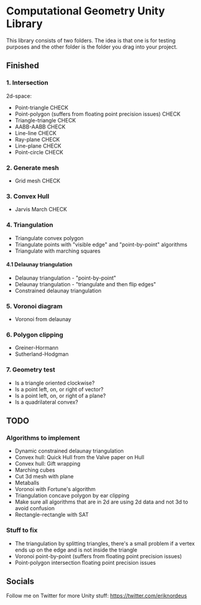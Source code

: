 # Computational Geometry Unity Library

This library consists of two folders. The idea is that one is for testing purposes and the other folder is the folder you drag into your project. 


## Finished


### 1. Intersection

2d-space:
* Point-triangle CHECK				
* Point-polygon (suffers from floating point precision issues) CHECK				
* Triangle-triangle	CHECK			
* AABB-AABB CHECK						
* Line-line CHECK						
* Ray-plane CHECK						
* Line-plane CHECK					
* Point-circle CHECK					


### 2. Generate mesh

* Grid mesh	CHECK


### 3. Convex Hull

* Jarvis March CHECK	


### 4. Triangulation

* Triangulate convex polygon
* Triangulate points with "visible edge" and "point-by-point" algorithms
* Triangulate with marching squares

#### 4.1 Delaunay triangulation

* Delaunay triangulation - "point-by-point"
* Delaunay triangulation - "triangulate and then flip edges"
* Constrained delaunay triangulation


### 5. Voronoi diagram

* Voronoi from delaunay


### 6. Polygon clipping

* Greiner-Hormann	
* Sutherland-Hodgman	


### 7. Geometry test

* Is a triangle oriented clockwise?
* Is a point left, on, or right of vector?
* Is a point left, on, or right of a plane?
* Is a quadrilateral convex?


## TODO

### Algorithms to implement

* Dynamic constrained delaunay triangulation
* Convex hull: Quick Hull from the Valve paper on Hull
* Convex hull: Gift wrapping
* Marching cubes
* Cut 3d mesh with plane
* Metaballs
* Voronoi with Fortune's algorithm
* Triangulation concave polygon by ear clipping
* Make sure all algorithms that are in 2d are using 2d data and not 3d to avoid confusion
* Rectangle-rectangle with SAT

### Stuff to fix

* The triangulation by splitting triangles, there's a small problem if a vertex ends up on the edge and is not inside the triangle
* Voronoi point-by-point (suffers from floating point precision issues)
* Point-polygon intersection floating point precision issues


## Socials

Follow me on Twitter for more Unity stuff: https://twitter.com/eriknordeus
